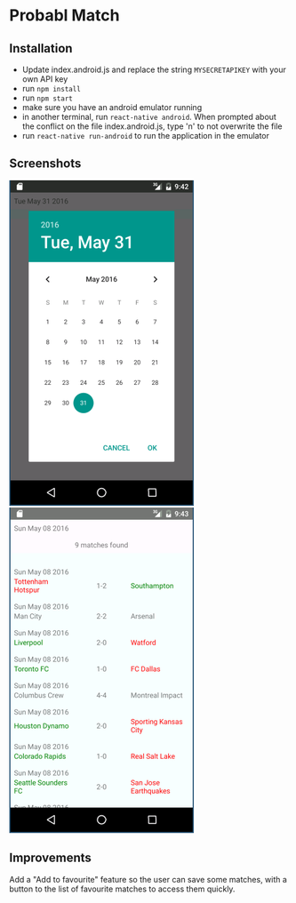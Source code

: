 # Probabl Match

## Installation

- Update index.android.js and replace the string ```MYSECRETAPIKEY```
	with your own API key
- run ```npm install```
- run ```npm start```
- make sure you have an android emulator running
- in another terminal, run ```react-native android```. When prompted about the
	conflict on the file index.android.js, type 'n' to not overwrite the
	file
- run ```react-native run-android``` to run the application in the emulator

## Screenshots

![screenshot1](screenshot1.png "Screenshot 1")
![screenshot2](screenshot2.png "Screenshot 2")

## Improvements

Add a "Add to favourite" feature so the user can save some matches, with
a button to the list of favourite matches to access them quickly.
